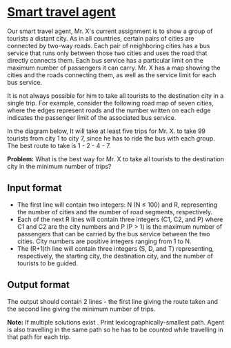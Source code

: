# [Smart travel agent][link]

Our smart travel agent, Mr. X's current assignment is to show a group of tourists a distant city. As in all countries, certain pairs of cities are connected by two-way roads. Each pair of neighboring cities has a bus service that runs only between those two cities and uses the road that directly connects them. Each bus service has a particular limit on the maximum number of passengers it can carry. Mr. X has a map showing the cities and the roads connecting them, as well as the service limit for each bus service.

It is not always possible for him to take all tourists to the destination city in a single trip. For example, consider the following road map of seven cities, where the edges represent roads and the number written on each edge indicates the passenger limit of the associated bus service.

In the diagram below, It will take at least five trips for Mr. X. to take 99 tourists from city 1 to city 7, since he has to ride the bus with each group. The best route to take is 1 - 2 - 4 - 7.

**Problem:** What is the best way for Mr. X to take all tourists to the destination city in the minimum number of trips?

## Input format

- The first line will contain two integers: N (N ≤ 100) and R, representing the number of cities and the number of road segments, respectively.
- Each of the next R lines will contain three integers (C1, C2, and P) where C1 and C2 are the city numbers and P (P > 1) is the maximum number of passengers that can be carried by the bus service between the two cities. City numbers are positive integers ranging from 1 to N.
- The (R+1)th line will contain three integers (S, D, and T) representing, respectively, the starting city, the destination city, and the number of tourists to be guided.

## Output format

The output should contain 2 lines - the first line giving the route taken and the second line giving the minimum number of trips.

**Note:** If multiple solutions exist . Print lexicographically-smallest path. Agent is also travelling in the same path so he has to be counted while travelling in that path for each trip.

[link]: https://www.hackerearth.com/practice/algorithms/graphs/shortest-path-algorithms/practice-problems/algorithm/smart-travel-agent/
